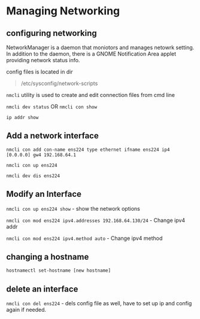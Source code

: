 # Managing Networking

## configuring networking

NetworkManager is a daemon that moniotors and manages netowrk setting. In addition to the daemon, there is a GNOME Notification Area applet providing network status info.

config files is located in dir

> /etc/sysconfig/network-scripts

`nmcli` utility is used to create and edit connection files from cmd line

`nmcli dev status` OR `nmcli con show`

`ip addr show`

## Add a network interface

`nmcli con add con-name ens224 type ethernet ifname ens224 ip4 [0.0.0.0] gw4 192.168.64.1`

`nmcli con up ens224`

`nmcli dev dis ens224`

## Modify an Interface

`nmcli con up ens224 show` - show the network options

`nmcli con mod ens224 ipv4.addresses 192.168.64.130/24` - Change ipv4 addr

`nmcli con mod ens224 ipv4.method auto` - Change ipv4 method

## changing a hostname

`hostnamectl set-hostname [new hostname]`

## delete an interface

`nmcli con del ens224` - dels config file as well, have to set up ip and config again if needed.
